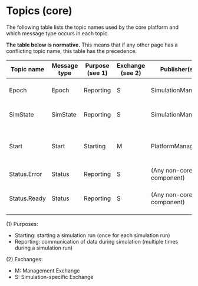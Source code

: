 # Topics (core)

The following table lists the topic names used by the core platform and which message type occurs in each topic.

**The table below is normative.** This means that if any other page has a conflicting topic name, this table has the precedence.

| Topic name | Message type | Purpose (see 1) | Exchange (see 2) | Publisher(s) | Subscriber(s) | Motivation |
|-|-|-|-|-|-|-|
| Epoch | Epoch | Reporting | S | SimulationManager | (All non-core components) | Coordinating execution of epochs |
| SimState | SimState | Reporting | S | SimulationManager | (All non-core components) | Controlling execution of simulation |
| Start | Start | Starting | M | PlatformManager | (All externally managed non-core components) | Signalling start of simulation; deliver parameters |
| Status.Error | Status | Reporting | S | (Any non-core component) | SimulationManager | Error reporting |
| Status.Ready | Status | Reporting | S | (Any non-core component) | SimulationManager | Reporting readiness to start next epoch |

(1) Purposes:

- Starting: starting a simulation run (once for each simulation run)
- Reporting: communication of data during simulation (multiple times during a simulation run)

(2) Exchanges:

- M: Management Exchange
- S: Simulation-specific Exchange
